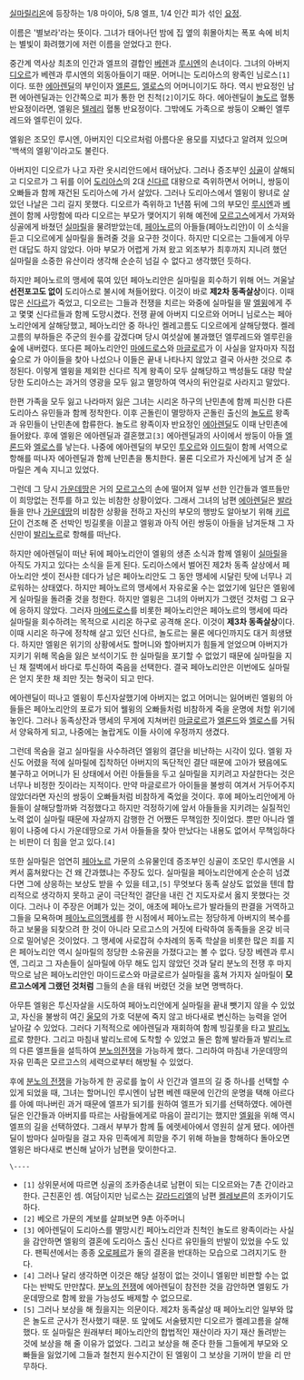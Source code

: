 [실마릴리온](%EC%8B%A4%EB%A7%88%EB%A6%B4%EB%A6%AC%EC%98%A8.md)에 등장하는 1/8 마이아,
5/8 엘프, 1/4 인간 피가 섞인 [요정](%EC%97%98%ED%94%84.md).

이름은 '별보라'라는 뜻이다. 그녀가 태어나던 밤에 집 옆의 휘몰아치는 폭포 속에 비치는 별빛이 화려했기에 저런 이름을 얻었다고 한다.

중간계 역사상 최초의 인간과 엘프의 결합인 [베렌](%EB%B2%A0%EB%A0%8C.md)과
[루시엔](%EB%A3%A8%EC%8B%9C%EC%97%94.md)의 손녀이다. 그녀의 아버지
[디오르](%EB%94%94%EC%98%A4%EB%A5%B4.md)가 베렌과 루시엔의 외동아들이기 때문. 어머니는 도리아스의 왕족인
님로스`[1]`이다. 또한 [에아렌딜](%EC%97%90%EC%95%84%EB%A0%8C%EB%94%9C.md)의 부인이자
[엘론드](%EC%97%98%EB%A1%A0%EB%93%9C.md),
[엘로스](%EC%97%98%EB%A1%9C%EC%8A%A4.md)의 어머니이기도 하다. 역시 반요정인 남편 에아렌딜과는 인간쪽으로
피가 통한 먼 친척`[2]`이기도 하다. 에아렌딜이 [놀도르](%EB%86%80%EB%8F%84%EB%A5%B4.md) 혈통
반요정이라면, 엘윙은 [텔레리](%ED%85%94%EB%A0%88%EB%A6%AC.md) 혈통 반요정이다. 그밖에도 가족으로 쌍둥이
오빠인 엘루레드와 엘루린이 있다.

엘윙은 조모인 루시엔, 아버지인 디오르처럼 아름다운 용모를 지녔다고 알려져 있으며 '백색의 엘윙'이라고도 불린다.

아버지인 디오르가 나고 자란 옷시리안드에서 태어났다. 그러나 증조부인 [싱골](%EC%8B%B1%EA%B3%A8.md)이 살해되고
디오르가 그 뒤를 이어 [도리아스](%EB%8F%84%EB%A6%AC%EC%95%84%EC%8A%A4.md)의 2대
[신다르](%EC%8B%A0%EB%8B%A4%EB%A5%B4.md) 대왕으로 즉위하면서 어머니, 쌍둥이 오빠들과 함께 재건된 도리아스에
가서 살았다. 그러나 도리아스에서 엘윙이 왕녀로 살았던 나날은 그리 길지 못했다. 디오르가 즉위하고 1년쯤 뒤에 그의 부모인
[루시엔](%EB%A3%A8%EC%8B%9C%EC%97%94.md)과 [베렌](%EB%B2%A0%EB%A0%8C.md)이 함께
사망함에 따라 디오르는 부모가 맺어지기 위해 예전에
[모르고스](%EB%AA%A8%EB%A5%B4%EA%B3%A0%EC%8A%A4.md)에게서 가져와 싱골에게 바쳤던
[실마릴](%EC%8B%A4%EB%A7%88%EB%A6%B4.md)을 물려받았는데,
[페아노르](%ED%8E%98%EC%95%84%EB%85%B8%EB%A5%B4.md)의 아들들(페아노리안)이 이 소식을 듣고 디오르에게
실마릴을 돌려줄 것을 요구한 것이다. 하지만 디오르는 그들에게 아무런 대답도 하지 않았다. 아마 부모가 어렵게 가져 왔고 외조부가 최후까지
지니려 했던 실마릴을 소중한 유산이라 생각해 순순히 넘길 수 없다고 생각했던 듯하다.

하지만 페아노르의 맹세에 묶여 있던 페아노리안은 실마릴을 회수하기 위해 어느 겨울날 **선전포고도 없이** 도리아스로 불시에 쳐들어왔다.
이것이 바로 **제2차 동족살상**이다. 이때 많은 [신다르](%EC%8B%A0%EB%8B%A4%EB%A5%B4.md)가 죽었고,
디오르는 그들과 전쟁을 치르는 와중에 실마릴을 딸 [엘윙](%EC%97%98%EC%9C%99.md)에게 주고 몇몇 신다르들과 함께
도망시켰다. 전쟁 끝에 아버지 디오르와 어머니 님로스는 페아노리안에게 살해당했고, 페아노리안 중 하나인 켈레고름도 디오르에게 살해당했다.
켈레고름의 부하들은 주군의 원수를 갚겠다며 당시 여섯살에 불과했던 엘루레드와 엘루린을 숲에 내버렸다. 또다른 페아노리안인
[마에드로스](%EB%A7%88%EC%97%90%EB%93%9C%EB%A1%9C%EC%8A%A4.md)와
[마글로르](%EB%A7%88%EA%B8%80%EB%A1%9C%EB%A5%B4.md)가 이 사실을 알자마자 직접 숲으로 가 아이들을
찾아 나섰으나 이들은 끝내 나타나지 않았고 결국 아사한 것으로 추정된다. 이렇게 엘윙을 제외한 신다르 직계 왕족이 모두 살해당하고 백성들도
대량 학살당한 도리아스는 과거의 영광을 모두 잃고 멸망하여 역사의 뒤안길로 사라지고 말았다.

한편 가족을 모두 잃고 나라마저 잃은 그녀는 시리온 하구의 난민촌에 함께 피신한 다른 도리아스 유민들과 함께 정착한다. 이후 곤돌린이
멸망하자 곤돌린 출신의 [놀도르](%EB%86%80%EB%8F%84%EB%A5%B4.md) 왕족과 유민들이 난민촌에 합류한다. 놀도르
왕족이자 반요정인 [에아렌딜](%EC%97%90%EC%95%84%EB%A0%8C%EB%94%9C.md)도 이때 난민촌에 들어왔다. 후에
엘윙은 에아렌딜과 결혼했고`[3]` 에아렌딜과의 사이에서 쌍둥이 아들
[엘론드](%EC%97%98%EB%A1%A0%EB%93%9C.md)와
[엘로스](%EC%97%98%EB%A1%9C%EC%8A%A4.md)를 낳는다. 나중에 에아렌딜의 부모인
[투오르](%ED%88%AC%EC%98%A4%EB%A5%B4.md)와
[이드릴](%EC%9D%B4%EB%93%9C%EB%A6%B4.md)이 함께 서역으로 항해를 떠나자 에아렌딜과 함께 난민촌을 통치한다.
물론 디오르가 자신에게 남겨 준 실마릴은 계속 지니고 있었다.

그런데 그 당시 [가운데땅](%EA%B0%80%EC%9A%B4%EB%8D%B0%EB%95%85.md)은 거의
[모르고스](%EB%AA%A8%EB%A5%B4%EA%B3%A0%EC%8A%A4.md)의 손에 떨어져 일부 선한 인간들과 엘프들만이
희망없는 전투를 하고 있는 비참한 상황이었다. 그래서 그녀의 남편
[에아렌딜](%EC%97%90%EC%95%84%EB%A0%8C%EB%94%9C.md)은
[발라](%EB%B0%9C%EB%9D%BC.md)들을 만나
[가운데땅](%EA%B0%80%EC%9A%B4%EB%8D%B0%EB%95%85.md)의 비참한 상황을 전하고 자신의 부모의 행방도
알아보기 위해 [키르단](%ED%82%A4%EB%A5%B4%EB%8B%A8.md)이 건조해 준 선박인 빙길롯을 이끌고 엘윙과 아직 어린
쌍둥이 아들을 남겨둔채 그 자신만이 [발리노르](%EB%B0%9C%EB%A6%AC%EB%85%B8%EB%A5%B4.md)로 항해를
떠난다.

하지만 에아렌딜이 떠난 뒤에 페아노리안이 엘윙의 생존 소식과 함께 엘윙이
[실마릴](%EC%8B%A4%EB%A7%88%EB%A6%B4.md)을 아직도 가지고 있다는 소식을 듣게 된다. 도리아스에서 벌어진
제2차 동족 살상에서 페아노리안 셋이 전사한 데다가 남은 페아노리안도 그 동안 맹세에 시달린 탓에 너무나 괴로워하는 상태였다. 하지만
페아노르의 맹세에서 자유로울 수는 없었기에 일단은 엘윙에게 실마릴을 돌려줄 것을 청한다. 하지만 엘윙은 그녀의 아버지가 그랬던 것처럼 그
요구에 응하지 않았다. 그러자 [마에드로스](%EB%A7%88%EC%97%90%EB%93%9C%EB%A1%9C%EC%8A%A4.md)를
비롯한 페아노리안은 페아노르의 맹세에 따라 실마릴을 회수하려는 목적으로 시리온 하구로 공격해 온다. 이것이 **제3차 동족살상**이다. 이때
시리온 하구에 정착해 살고 있던 신다르, 놀도르는 물론 에다인까지도 대거 희생됐다. 하지만 엘윙은 위기의 상황에서도 할머니와 할아버지가
힘들게 얻었으며 아버지가 지키기 위해 목숨을 잃은 보석이기도 한 실마릴을 포기할 수 없었기 때문에 실마릴을 지닌 채 절벽에서 바다로 투신하여
죽음을 선택한다. 결국 페아노리안은 이번에도 실마릴은 얻지 못한 채 죄만 짓는 형국이 되고 만다.

에아렌딜이 떠나고 엘윙이 투신자살했기에 아버지는 없고 어머니는 잃어버린 엘윙의 아들들은 페아노리안의 포로가 되어 웰윙의 오빠들처럼 비참하게
죽을 운명에 처할 위기에 놓인다. 그러나 동족상잔과 맹세의 무게에 지쳐버린
[마글로르](%EB%A7%88%EA%B8%80%EB%A1%9C%EB%A5%B4.md)가
[엘론드](%EC%97%98%EB%A1%A0%EB%93%9C.md)와
[엘로스](%EC%97%98%EB%A1%9C%EC%8A%A4.md)를 거둬서 양육하게 되고, 나중에는 놀랍게도 이들 사이에 우정까지
생겼다.

그런데 목숨을 걸고 실마릴을 사수하려던 엘윙의 결단을 비난하는 시각이 있다. 엘윙 자신도 어렸을 적에 실마릴에 집착하던 아버지의 독단적인
결단 때문에 고아가 됐음에도 불구하고 어머니가 된 상태에서 어린 아들들을 두고 실마릴을 지키려고 자살한다는 것은 너무나 비정한 짓이라는
지적이다. 만약 마글로르가 아이들을 불쌍히 여겨서 거두어주지 않았더라면 자신의 쌍둥이 오빠들처럼 비참하게 죽었을 것이다. 후에 페아노리안에게
아들들이 살해당할까봐 걱정했다고 하지만 걱정하기에 앞서 아들들을 지키려는 실질적인 노력 없이 실마릴 때문에 자살까지 감행한 건 어쨌든
무책임한 짓이었다. 뿐만 아니라 엘윙이 나중에 다시 가운데땅으로 가서 아들들을 찾아 만났다는 내용도 없어서 무책임하다는 비판이 더 힘을 얻고
있다.`[4]`

또한 실마릴은 엄연히 [페아노르](%ED%8E%98%EC%95%84%EB%85%B8%EB%A5%B4.md) 가문의 소유물인데 증조부인
싱골이 조모인 루시엔을 시켜서 훔쳐왔다는 건 왜 간과했냐는 주장도 있다. 실마릴을 페아노리안에게 순순히 넘겼다면 그에 상응하는 보상도 받을
수 있을 테고,`[5]` 무엇보다 동족 살상도 없었을 텐데 합리적으로 생각하지 못하고 굳이 극단적인 결단을 내린 건 지도자로서 옳지 못했다는
것이다. 그러나 이 주장은 어폐가 있는 것이, 애초에 페아노르가 발라들의 판결을 거역하고 그들을 모욕하며 [페아노르의맹세](%ED%8E%98%EC%95%84%EB%85%B8%EB%A5%B4%EC%9D%98%20%EB%A7%B9%EC%84%B8.md)를
한 시점에서 페아노르는 정당하게 아버지의 복수를 하고 보물을 되찾으려 한 것이 아니라 모르고스의 거짓에 타락하여 동족들을 온갖 비극으로
밀어넣은 것이었다. 그 맹세에 사로잡혀 수차례의 동족 학살을 비롯한 많은 죄를 지은 페아노리안 역시 실마릴의 정당한 소유권을 가졌다고는 볼
수 없다. 당장 베렌과 루시엔, 그리고 그 자손들이 실마릴에 아무 해도 입지 않았던 것과 달리 분노의 전쟁 후 마지막으로 남은 페아노리안인
마이드로스와 마글로르가 실마릴을 훔쳐 가지자 실마릴이 **모르고스에게 그랬던 것처럼** 그들의 손을 태워 버렸던 것을 보면 명백하다.

아무튼 엘윙은 투신자살을 시도하여 페아노리안에게 실마릴을 끝내 뺏기지 않을 수 있었고, 자신을 불쌍히 여긴
[울모](%EC%9A%B8%EB%AA%A8.md)의 가호 덕분에 죽지 않고 바다새로 변신하는 능력을 얻어 날아갈 수 있었다. 그러다
기적적으로 에아렌딜과 재회하여 함께 빙길롯을 타고
[발리노르](%EB%B0%9C%EB%A6%AC%EB%85%B8%EB%A5%B4.md)로 향한다. 그리고 마침내 발리노르에 도착할 수
있었고 둘은 함께 발라들과 발리노르의 다른 엘프들을 설득하여 [분노의전쟁](%EB%B6%84%EB%85%B8%EC%9D%98%20%EC%A0%84%EC%9F%81.md)을 가능하게 했다. 그리하여 마침내
가운데땅의 자유 민족은 모르고스의 세력으로부터 해방될 수 있었다.  

후에 [분노의 전쟁](%EB%B6%84%EB%85%B8%EC%9D%98%20%EC%A0%84%EC%9F%81.md)을 가능하게 한
공로를 높이 사 인간과 엘프의 길 중 하나를 선택할 수 있게 되었을 때, 그녀는 할머니인 루시엔이 남편 베렌 때문에 인간의 운명을 택해
아르다를 아예 떠나버린 과거 때문에 엘프가 되기를 원하여 엘프가 되기를 선택하였다. 에아렌딜은 인간들과 아버지를 따르는 사람들에게로 마음이
끌리기는 했지만 [엘윙](%EC%97%98%EC%9C%99.md)을 위해 역시 엘프의 길을 선택하였다. 그래서 부부가 함께 톨
에렛세아에서 영원히 살게 됐다. 에아렌딜이 밤마다 실마릴을 걸고 자유 민족에게 희망을 주기 위해 하늘을 항해하다 돌아오면 엘윙은 바다새로
변신해 날아가 남편을 맞이한다고.

`\----`

  * `[1]` 상위문서에 따르면 싱골의 조카증손녀로 남편이 되는 디오르와는 7촌 간이라고 한다. 근친혼인 셈. 여담이지만 님로스는 [갈라드리엘](%EA%B0%88%EB%9D%BC%EB%93%9C%EB%A6%AC%EC%97%98.md)의 남편 [켈레보른](%EC%BC%88%EB%A0%88%EB%B3%B4%EB%A5%B8.md)의 조카이기도 하다.
  * `[2]` 베오르 가문의 계보를 살펴보면 9촌 아주머니
  * `[3]` 에아렌딜이 도리아스를 멸망시킨 페아노리안과 친척인 놀도르 왕족이라는 사실을 감안하면 엘윙의 결혼에 도리아스 출신 신다르 유민들의 반발이 있었을 수도 있다. 팬픽션에서는 종종 [오로페르](%EC%98%A4%EB%A1%9C%ED%8E%98%EB%A5%B4.md)가 둘의 결혼을 반대하는 모습으로 그려지기도 한다.
  * `[4]` 그러나 달리 생각하면 이것은 해당 설정이 없는 것이니 엘윙만 비판할 수는 없다는 반박도 만만찮다. [분노의 전쟁](%EB%B6%84%EB%85%B8%EC%9D%98%20%EC%A0%84%EC%9F%81.md)에 에아렌딜이 참전한 것을 감안하면 엘윙도 가운데땅으로 함께 왔을 가능성도 배제할 수 없으므로.
  * `[5]` 그러나 보상을 해 줬을지는 의문이다. 제2차 동족살상 때 페아노리안 일부와 많은 놀도르 군사가 전사했기 때문. 또 앞에도 서술됐지만 디오르가 켈레고름을 살해했다. 또 실마릴은 원래부터 페아노리안의 합법적인 재산이라 자기 재산 돌려받는 것에 보상을 해 줄 이유가 없었다. 그리고 보상을 해 준다 한들 그들에게 부모와 오빠들을 잃었기에 그들과 철천지 원수지간이 된 엘윙이 그 보상을 기꺼이 받을 리 만무하다.


